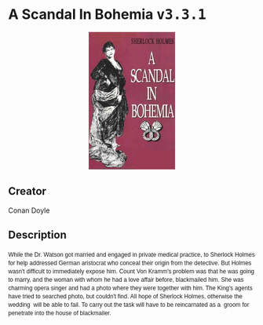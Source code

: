 
# A Scandal In Bohemia <kbd>v3.3.1</kbd>

<center>
  <img src="./cover-1024.jpg"/>
</center>

## Creator
Conan Doyle

## Description
<font class="Apple-style-span" face="'MS Shell Dlg 2', sans-serif"><span class="Apple-style-span" style="font-size: 12px;">While the Dr. Watson got married and engaged in private medical practice, to Sherlock Holmes for help addressed German aristocrat who conceal their origin from the detective. But Holmes wasn't difficult to immediately expose him. Count Von Kramm's problem was that he was going to marry, and the woman with whom he had a love affair before, blackmailed him. She was charming opera singer and had a photo where they were together with him. The King's agents have tried to searched photo, but couldn't find. All hope of Sherlock Holmes, otherwise the wedding  will be able to fail. To carry out the task will have to be reincarnated as a  groom for penetrate into the house of blackmailer.</span></font>
